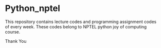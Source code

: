 # Python_nptel

This repository contains lecture codes and programming assignment codes of every week. These codes belong to NPTEL python joy of computing course.

Thank You
